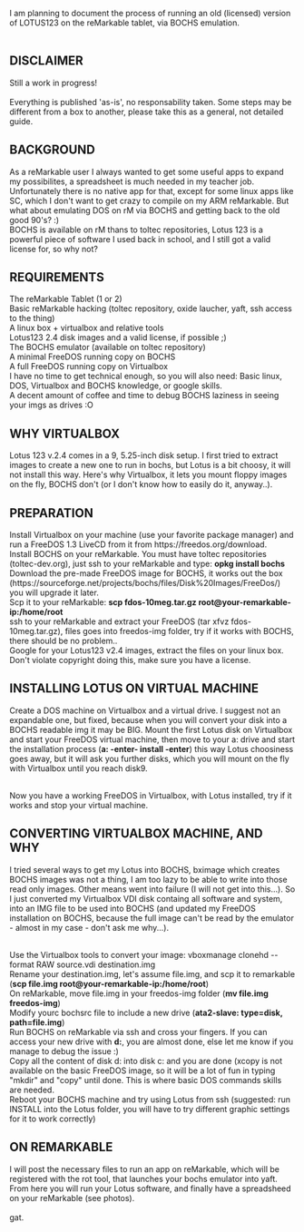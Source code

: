 I am planning to document the process of running an old (licensed) version of LOTUS123 on the reMarkable tablet, via BOCHS emulation.
<br><br>
<h2>DISCLAIMER</h2>
Still a work in progress!<br><br>
Everything is published 'as-is', no responsability taken. Some steps may be different from a box to another, please take this as a general, not detailed guide.

<h2>BACKGROUND</h2>
As a reMarkable user I always wanted to get some useful apps to expand my possibilites, a spreadsheet is much needed in my teacher job. Unfortunately there is no native app for that, except for some linux apps like SC, which I don't want to get crazy to compile on my ARM reMarkable. But what about emulating DOS on rM via BOCHS and getting back to the old good 90's? :)<br>
BOCHS is available on rM thans to toltec repositories, Lotus 123 is a powerful piece of software I used back in school, and I still got a valid license for, so why not?

<h2>REQUIREMENTS</h2>
  The reMarkable Tablet (1 or 2)<br>
  Basic reMarkable hacking (toltec repository, oxide laucher, yaft, ssh access to the thing)<br>
  A linux box + virtualbox and relative tools<br>
  Lotus123 2.4 disk images and a valid license, if possible ;)<br>
  The BOCHS emulator (available on toltec repository)<br>
  A minimal FreeDOS running copy on BOCHS<br>
  A full FreeDOS running copy on Virtualbox<br>
  I have no time to get technical enough, so you will also need: Basic linux, DOS, Virtualbox and BOCHS knowledge, or google skills.<br>
  A decent amount of coffee and time to debug BOCHS laziness in seeing your imgs as drives :O
  
<h2>WHY VIRTUALBOX</h2>
Lotus 123 v.2.4 comes in a 9, 5.25-inch disk setup. I first tried to extract images to create a new one to run in bochs, but Lotus is a bit choosy, it will not install this way. Here's why Virtualbox, it lets you mount floppy images on the fly, BOCHS don't (or I don't know how to easily do it, anyway..).

<h2>PREPARATION</h2>
  Install Virtualbox on your machine (use your favorite package manager) and run a FreeDOS 1.3 LiveCD from it from https://freedos.org/download.<br>
  Install BOCHS on your reMarkable. You must have toltec repositories (toltec-dev.org), just ssh to your reMarkable and type: <b>opkg install bochs</b><br>
  Download the pre-made FreeDOS image for BOCHS, it works out the box (https://sourceforge.net/projects/bochs/files/Disk%20Images/FreeDos/) you will upgrade it later.<br> Scp it to your reMarkable: <b>scp fdos-10meg.tar.gz root@your-remarkable-ip:/home/root</b><br>
  ssh to your reMarkable and extract your FreeDOS (tar xfvz fdos-10meg.tar.gz), files goes into freedos-img folder, try if it works with BOCHS, there should be no problem.. <br>
  Google for your Lotus123 v2.4 images, extract the files on your linux box. Don't violate copyright doing this, make sure you have a license.

<h2>INSTALLING LOTUS ON VIRTUAL MACHINE</h2>
Create a DOS machine on Virtualbox and a virtual drive. I suggest not an expandable one, but fixed, because when you will convert your disk into a BOCHS readable img it may be BIG.
Mount the first Lotus disk on Virtualbox and start your FreeDOS virtual machine, then move to your a: drive and start the installation process (<b>a: -enter- install -enter</b>) this way Lotus choosiness goes away, but it will ask you further disks, which you will mount on the fly with Virtualbox until you reach disk9.<br><br>

Now you have a working FreeDOS in Virtualbox, with Lotus installed, try if it works and stop your virtual machine.

<h2>CONVERTING VIRTUALBOX MACHINE, AND WHY</h2>
I tried several ways to get my Lotus into BOCHS, bximage which creates BOCHS images was not a thing, I am too lazy to be able to write into those read only images. Other means went into failure (I will not get into this...). So I just converted my Virtualbox VDI disk containg all software and system, into an IMG file to be used into BOCHS (and updated my FreeDOS installation on BOCHS, because the full image can't be read by the emulator - almost in my case - don't ask me why...).<br><br>

  Use the Virtualbox tools to convert your image: vboxmanage clonehd --format RAW source.vdi destination.img<br>
  Rename your destination.img, let's assume file.img, and scp it to remarkable (<b>scp file.img root@your-remarkable-ip:/home/root</b>)<br>
  On reMarkable, move file.img in your freedos-img folder (<b>mv file.img freedos-img</b>)<br>
  Modify yourc bochsrc file to include a new drive (<b>ata2-slave:  type=disk, path=file.img</b>)<br>
  Run BOCHS on reMarkable via ssh and cross your fingers. If you can access your new drive with <b>d:</b>, you are almost done, else let me know if you manage to debug the issue :)<br>
  Copy all the content of disk d: into disk c: and you are done (xcopy is not available on the basic FreeDOS image, so it will be a lot of fun in typing "mkdir" and "copy" until done. This is where basic DOS commands skills are needed.<br>
  Reboot your BOCHS machine and try using Lotus from ssh (suggested: run INSTALL into the Lotus folder, you will have to try different graphic settings for it to work correctly)
  
<h2>ON REMARKABLE</h2>
I will post the necessary files to run an app on reMarkable, which will be registered with the rot tool, that launches your bochs emulator into yaft. From here you will run your Lotus software, and finally have a spreadsheed on your reMarkable (see photos).
<br><br>
gat.
